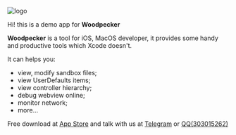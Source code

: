 
![logo](http://www.woodpeck.cn/assets/img/logo.png)

Hi! this is a demo app for **Woodpecker**

**Woodpecker** is a tool for iOS, MacOS developer, it provides some handy and productive tools which Xcode doesn't. 

It can helps you:

 - view, modify sandbox files;
 - view UserDefaults items;
 - view controller hierarchy;
 - debug webview online;
 - monitor network;
 - more...

Free download at [App Store](https://itunes.apple.com/cn/app/woodpecker/id1333548463?l=en&mt=12)
and talk with us at [Telegram](https://t.me/appwoodpecker) or [QQ(303015262) ](https://jq.qq.com/?_wv=1027&k=QXuhxDs0)

